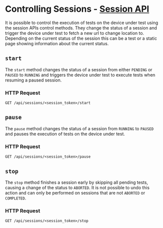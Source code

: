 # Controlling Sessions - [Session API](../index.md#sessions-api)

It is possible to control the execution of tests on the device under test using the session APIs control methods. They change the status of a session and trigger the device under test to fetch a new url to change location to. Depending on the current status of the session this can be a test or a static page showing information about the current status.

## `start` <a name="start"></a>
The `start` method changes the status of a session from either `PENDING` or `PAUSED` to `RUNNING` and triggers the device under test to execute tests when resuming a paused session.

### HTTP Request

`GET /api/sessions/<session_token>/start`

## `pause` <a name="pause"></a>
The `pause` method changes the status of a session from `RUNNING` to `PAUSED` and pauses the execution of tests on the device under test.

### HTTP Request

`GET /api/sessions/<session_token>/pause`

## `stop` <a name="sstoptart"></a>
The `stop` method finishes a session early by skipping all pending tests, causing a change of the status to `ABORTED`. It is not possible to undo this action and can only be performed on sessions that are not `ABORTED` or `COMPLETED`.

### HTTP Request

`GET /api/sessions/<session_token>/stop`

